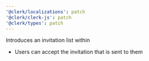 ```yaml
---
'@clerk/localizations': patch
'@clerk/clerk-js': patch
'@clerk/types': patch
---
```


Introduces an invitation list within <OrganizationSwitcher/>
+ Users can accept the invitation that is sent to them
